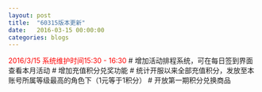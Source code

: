 ```yaml
---
layout: post
title:  "60315版本更新"
date:   2016-03-15 00:00:00
categories: blogs
---
```



<div class="post-content">
<p>
	<font color="red">2016/3/15 系统维护时间15:30 - 16:30</font>
	# 增加活动排程系统，可在每日签到界面查看本月活动
	# 增加充值积分兑奖功能
	# 统计开服以来全部充值积分，发放至本账号所属等级最高的角色下（1元等于1积分）
	# 开放第一期积分兑换商品
</p>
<!--more-->
<p>
		
</p>

</div>
